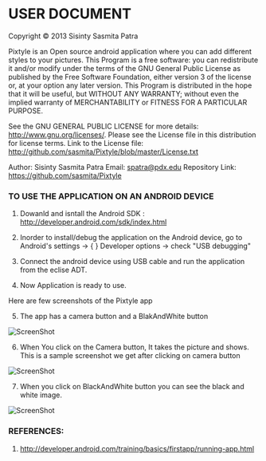 USER DOCUMENT
=============
 
 Copyright © 2013 Sisinty Sasmita Patra
 
 Pixtyle is an Open source android application where you can add different styles to your pictures.
 This Program is a free software: you can redistribute it and/or modify under the terms of the GNU 
 General Public License as published by the Free Software Foundation, either version 3 of the 
 license or, at your option any later version. This Program is distributed in the hope that it 
 will be useful, but WITHOUT ANY WARRANTY;  without even the implied warranty of MERCHANTABILITY 
 or FITNESS FOR A PARTICULAR PURPOSE.
  
 See the GNU GENERAL PUBLIC LICENSE for more details: http://www.gnu.org/licenses/.
 Please see the License file in this distribution for license terms.
 Link to the License file: http://github.com/sasmita/Pixtyle/blob/master/License.txt
 
 Author: Sisinty Sasmita Patra
 Email:  spatra@pdx.edu
 Repository Link: https://github.com/sasmita/Pixtyle
 
### TO USE THE APPLICATION ON AN ANDROID DEVICE

1. Dowanld and isntall the Android SDK : http://developer.android.com/sdk/index.html

2. Inorder to install/debug the application on the Android device, go to 
   Android's settings -> { } Developer options -> check  "USB debugging"
   
3. Connect the android device using USB cable and run the application from the eclise ADT.

4. Now Application is ready to use.

 Here are few screenshots of the Pixtyle app

5. The app has a camera button and a BlakAndWhite button

![ScreenShot](https://raw.github.com/sasmita/Pixtyle/master/Docs/initial.jpg)

6. When You click on the Camera button, It takes the picture and shows. This is a sample screenshot we get after clicking on camera button 

![ScreenShot](https://raw.github.com/sasmita/Pixtyle/master/Docs/original.jpg)
  
7. When you click on BlackAndWhite button you can see the black and white image.

![ScreenShot](https://raw.github.com/sasmita/Pixtyle/master/Docs/bw.jpg)  

   
### REFERENCES:

1. http://developer.android.com/training/basics/firstapp/running-app.html

